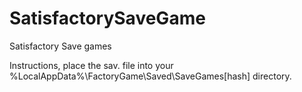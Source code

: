 # SatisfactorySaveGame
Satisfactory Save games

Instructions, place the sav. file into your %LocalAppData%\FactoryGame\Saved\SaveGames\[hash] directory.
